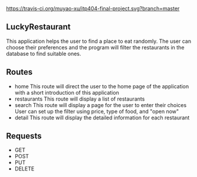 https://travis-ci.org/muyao-xu/itp404-final-project.svg?branch=master
## LuckyRestaurant
This application helps the user to find a place to eat randomly. The user can choose their preferences and the program will filter the restaurants in the database to find suitable ones.

## Routes
- home
This route will direct the user to the home page of the application with a short introduction of this application
- restaurants
This route will display a list of restaurants
- search
This route will display a page for the user to enter their choices
User can set up the filter using price, type of food, and "open now"
- detail
This route will display the detailed information for each restaurant

## Requests
- GET
- POST
- PUT
- DELETE
